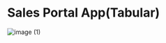 # Sales Portal App(Tabular)



![image (1)](https://github.com/kshitijbhatia/SalesPortalApp/assets/108986570/92494cfd-bdaf-46df-a429-d5dfdb31a610)
